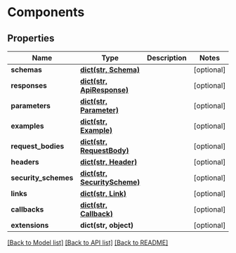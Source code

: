 # Components

## Properties
Name | Type | Description | Notes
------------ | ------------- | ------------- | -------------
**schemas** | [**dict(str, Schema)**](Schema.md) |  | [optional] 
**responses** | [**dict(str, ApiResponse)**](ApiResponse.md) |  | [optional] 
**parameters** | [**dict(str, Parameter)**](Parameter.md) |  | [optional] 
**examples** | [**dict(str, Example)**](Example.md) |  | [optional] 
**request_bodies** | [**dict(str, RequestBody)**](RequestBody.md) |  | [optional] 
**headers** | [**dict(str, Header)**](Header.md) |  | [optional] 
**security_schemes** | [**dict(str, SecurityScheme)**](SecurityScheme.md) |  | [optional] 
**links** | [**dict(str, Link)**](Link.md) |  | [optional] 
**callbacks** | [**dict(str, Callback)**](Callback.md) |  | [optional] 
**extensions** | **dict(str, object)** |  | [optional] 

[[Back to Model list]](../README.md#documentation-for-models) [[Back to API list]](../README.md#documentation-for-api-endpoints) [[Back to README]](../README.md)


